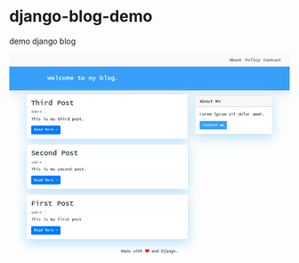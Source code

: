 # django-blog-demo
demo django blog

![Alt text](https://github.com/jenzhng/django-blog-demo/blob/main/project-screenshot-2.png)
